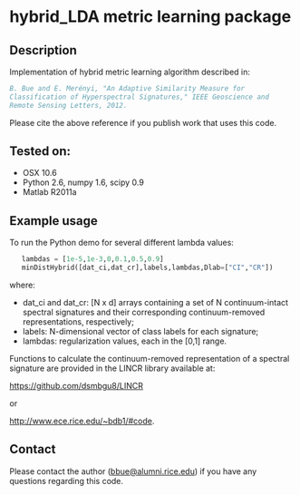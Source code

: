 # hybrid_LDA metric learning package

## Description 

Implementation of hybrid metric learning algorithm described in:

```bibtex
B. Bue and E. Merényi, "An Adaptive Similarity Measure for
Classification of Hyperspectral Signatures," IEEE Geoscience and
Remote Sensing Letters, 2012.
```

Please cite the above reference if you publish work that uses this code.

## Tested on: 
- OSX 10.6 
- Python 2.6, numpy 1.6, scipy 0.9
- Matlab R2011a


## Example usage 

To run the Python demo for several different lambda values:

```python
   lambdas = [1e-5,1e-3,0,0.1,0.5,0.9]
   minDistHybrid([dat_ci,dat_cr],labels,lambdas,Dlab=["CI","CR"])
```
where: 
- dat_ci and dat_cr: [N x d] arrays containing a set of N
  continuum-intact spectral signatures and their corresponding
  continuum-removed representations, respectively; 
- labels: N-dimensional vector of class labels for each signature; 
- lambdas: regularization values, each in the [0,1] range.

Functions to calculate the continuum-removed representation of a
spectral signature are provided in the LINCR library available at:

https://github.com/dsmbgu8/LINCR

or

http://www.ece.rice.edu/~bdb1/#code.


## Contact 

Please contact the author (bbue@alumni.rice.edu) if you have any questions
regarding this code.

